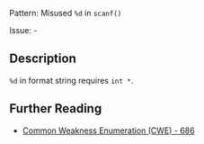 Pattern: Misused `%d` in `scanf()`

Issue: -

## Description

`%d` in format string requires `int *`.

## Further Reading

* [Common Weakness Enumeration (CWE) - 686](https://cwe.mitre.org/data/definitions/686.html)